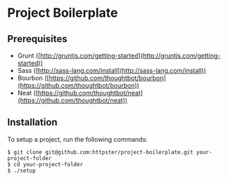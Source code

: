# Project Boilerplate

## Prerequisites

- Grunt ([http://gruntjs.com/getting-started](http://gruntjs.com/getting-started))
- Sass ([http://sass-lang.com/install](http://sass-lang.com/install))
- Bourbon ([https://github.com/thoughtbot/bourbon](https://github.com/thoughtbot/bourbon))
- Neat ([https://github.com/thoughtbot/neat](https://github.com/thoughtbot/neat))

## Installation

To setup a project, run the following commands:

	$ git clone git@github.com:httpster/project-boilerplate.git your-project-folder
	$ cd your-project-folder
	$ ./setup
